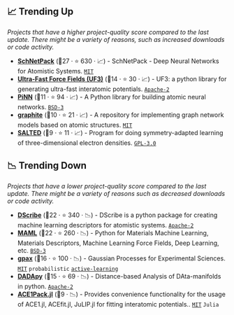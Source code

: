 ## 📈 Trending Up

_Projects that have a higher project-quality score compared to the last update. There might be a variety of reasons, such as increased downloads or code activity._

- <b><a href="https://github.com/atomistic-machine-learning/schnetpack">SchNetPack</a></b> (🥇27 ·  ⭐ 630 · 📈) - SchNetPack - Deep Neural Networks for Atomistic Systems. <code><a href="http://bit.ly/34MBwT8">MIT</a></code>
- <b><a href="https://github.com/uf3/uf3">Ultra-Fast Force Fields (UF3)</a></b> (🥈14 ·  ⭐ 30 · 📈) - UF3: a python library for generating ultra-fast interatomic potentials. <code><a href="http://bit.ly/3nYMfla">Apache-2</a></code>
- <b><a href="https://github.com/Teoroo-CMC/PiNN">PiNN</a></b> (🥈11 ·  ⭐ 94 · 📈) - A Python library for building atomic neural networks. <code><a href="http://bit.ly/3aKzpTv">BSD-3</a></code>
- <b><a href="https://github.com/LLNL/graphite">graphite</a></b> (🥈10 ·  ⭐ 21 · 📈) - A repository for implementing graph network models based on atomic structures. <code><a href="http://bit.ly/34MBwT8">MIT</a></code>
- <b><a href="https://github.com/andreagrisafi/SALTED">SALTED</a></b> (🥈9 ·  ⭐ 11 · 📈) - Program for doing symmetry-adapted learning of three-dimensional electron densities. <code><a href="http://bit.ly/2M0xdwT">GPL-3.0</a></code>

## 📉 Trending Down

_Projects that have a lower project-quality score compared to the last update. There might be a variety of reasons such as decreased downloads or code activity._

- <b><a href="https://github.com/SINGROUP/dscribe">DScribe</a></b> (🥇22 ·  ⭐ 340 · 📉) - DScribe is a python package for creating machine learning descriptors for atomistic systems. <code><a href="http://bit.ly/3nYMfla">Apache-2</a></code>
- <b><a href="https://github.com/materialsvirtuallab/maml">MAML</a></b> (🥈22 ·  ⭐ 260 · 📉) - Python for Materials Machine Learning, Materials Descriptors, Machine Learning Force Fields, Deep Learning, etc. <code><a href="http://bit.ly/3aKzpTv">BSD-3</a></code>
- <b><a href="https://github.com/ziatdinovmax/gpax">gpax</a></b> (🥈16 ·  ⭐ 100 · 📉) - Gaussian Processes for Experimental Sciences. <code><a href="http://bit.ly/34MBwT8">MIT</a></code> <code>probabilistic</code> <a href="https://en.wikipedia.org/wiki/Active_learning_(machine_learning)"><code>active-learning</code></a>
- <b><a href="https://github.com/sissa-data-science/DADApy">DADApy</a></b> (🥇15 ·  ⭐ 69 · 📉) - Distance-based Analysis of DAta-manifolds in python. <code><a href="http://bit.ly/3nYMfla">Apache-2</a></code>
- <b><a href="https://github.com/ACEsuit/ACE1pack.jl">ACE1Pack.jl</a></b> (🥉9 · 📉) - Provides convenience functionality for the usage of ACE1.jl, ACEfit.jl, JuLIP.jl for fitting interatomic potentials.. <code><a href="http://bit.ly/34MBwT8">MIT</a></code> <code>Julia</code>

